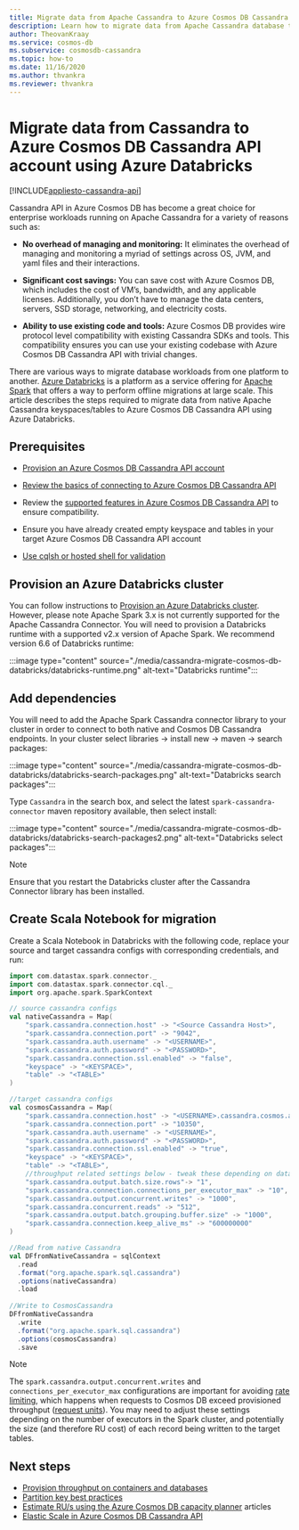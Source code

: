 ```yaml
---
title: Migrate data from Apache Cassandra to Azure Cosmos DB Cassandra API using Databricks (Spark)
description: Learn how to migrate data from Apache Cassandra database to Azure Cosmos DB Cassandra API using Azure Databricks and Spark. 
author: TheovanKraay
ms.service: cosmos-db
ms.subservice: cosmosdb-cassandra
ms.topic: how-to
ms.date: 11/16/2020
ms.author: thvankra
ms.reviewer: thvankra
---
```


# Migrate data from Cassandra to Azure Cosmos DB Cassandra API account using Azure Databricks
[!INCLUDE[appliesto-cassandra-api](includes/appliesto-cassandra-api.md)]

Cassandra API in Azure Cosmos DB has become a great choice for enterprise workloads running on Apache Cassandra for a variety of reasons such as: 

* **No overhead of managing and monitoring:** It eliminates the overhead of managing and monitoring a myriad of settings across OS, JVM, and yaml files and their interactions.

* **Significant cost savings:** You can save cost with Azure Cosmos DB, which includes the cost of VM’s, bandwidth, and any applicable licenses. Additionally, you don’t have to manage the data centers, servers, SSD storage, networking, and electricity costs. 

* **Ability to use existing code and tools:** Azure Cosmos DB provides wire protocol level compatibility with existing Cassandra SDKs and tools. This compatibility ensures you can use your existing codebase with Azure Cosmos DB Cassandra API with trivial changes.

There are various ways to migrate database workloads from one platform to another. [Azure Databricks](https://azure.microsoft.com/services/databricks/#overview) is a platform as a service offering for [Apache Spark](https://spark.apache.org/) that offers a way to perform offline migrations at large scale. This article describes the steps required to migrate data from native Apache Cassandra keyspaces/tables to Azure Cosmos DB Cassandra API using Azure Databricks.

## Prerequisites

* [Provision an Azure Cosmos DB Cassandra API account](create-cassandra-dotnet.md#create-a-database-account)

* [Review the basics of connecting to Azure Cosmos DB Cassandra API](cassandra-spark-generic.md)

* Review the [supported features in Azure Cosmos DB Cassandra API](cassandra-support.md) to ensure compatibility.

* Ensure you have already created empty keyspace and tables in your target Azure Cosmos DB Cassandra API account

* [Use cqlsh or hosted shell for validation](cassandra-support.md#hosted-cql-shell-preview)

## Provision an Azure Databricks cluster

You can follow instructions to [Provision an Azure Databricks cluster](/azure/databricks/scenarios/quickstart-create-databricks-workspace-portal). However, please note Apache Spark 3.x is not currently supported for the Apache Cassandra Connector. You will need to provision a Databricks runtime with a supported v2.x version of Apache Spark. We recommend version 6.6 of Databricks runtime:

   :::image type="content" source="./media/cassandra-migrate-cosmos-db-databricks/databricks-runtime.png" alt-text="Databricks runtime":::


## Add dependencies

You will need to add the Apache Spark Cassandra connector library to your cluster in order to connect to both native and Cosmos DB Cassandra endpoints. In your cluster select libraries -> install new -> maven -> search packages:

   :::image type="content" source="./media/cassandra-migrate-cosmos-db-databricks/databricks-search-packages.png" alt-text="Databricks search packages":::

Type `Cassandra` in the search box, and select the latest `spark-cassandra-connector` maven repository available, then select install:

   :::image type="content" source="./media/cassandra-migrate-cosmos-db-databricks/databricks-search-packages2.png" alt-text="Databricks select packages":::

> [!NOTE]
> Ensure that you restart the Databricks cluster after the Cassandra Connector library has been installed.

## Create Scala Notebook for migration

Create a Scala Notebook in Databricks with the following code, replace your source and target cassandra configs with corresponding credentials, and run:

```scala
import com.datastax.spark.connector._
import com.datastax.spark.connector.cql._
import org.apache.spark.SparkContext

// source cassandra configs
val nativeCassandra = Map( 
    "spark.cassandra.connection.host" -> "<Source Cassandra Host>",
    "spark.cassandra.connection.port" -> "9042",
    "spark.cassandra.auth.username" -> "<USERNAME>",
    "spark.cassandra.auth.password" -> "<PASSWORD>",
    "spark.cassandra.connection.ssl.enabled" -> "false",
    "keyspace" -> "<KEYSPACE>",
    "table" -> "<TABLE>"
)

//target cassandra configs
val cosmosCassandra = Map( 
    "spark.cassandra.connection.host" -> "<USERNAME>.cassandra.cosmos.azure.com",
    "spark.cassandra.connection.port" -> "10350",
    "spark.cassandra.auth.username" -> "<USERNAME>",
    "spark.cassandra.auth.password" -> "<PASSWORD>",
    "spark.cassandra.connection.ssl.enabled" -> "true",
    "keyspace" -> "<KEYSPACE>",
    "table" -> "<TABLE>",
    //throughput related settings below - tweak these depending on data volumes. 
    "spark.cassandra.output.batch.size.rows"-> "1",
    "spark.cassandra.connection.connections_per_executor_max" -> "10",
    "spark.cassandra.output.concurrent.writes" -> "1000",
    "spark.cassandra.concurrent.reads" -> "512",
    "spark.cassandra.output.batch.grouping.buffer.size" -> "1000",
    "spark.cassandra.connection.keep_alive_ms" -> "600000000"
)

//Read from native Cassandra
val DFfromNativeCassandra = sqlContext
  .read
  .format("org.apache.spark.sql.cassandra")
  .options(nativeCassandra)
  .load
  
//Write to CosmosCassandra
DFfromNativeCassandra
  .write
  .format("org.apache.spark.sql.cassandra")
  .options(cosmosCassandra)
  .save
```

> [!NOTE]
> The `spark.cassandra.output.concurrent.writes` and `connections_per_executor_max` configurations are important for avoiding [rate limiting](https://docs.microsoft.com/samples/azure-samples/azure-cosmos-cassandra-java-retry-sample/azure-cosmos-db-cassandra-java-retry-sample/), which happens when requests to Cosmos DB exceed provisioned throughput ([request units](https://docs.microsoft.com/azure/cosmos-db/request-units)). You may need to adjust these settings depending on the number of executors in the Spark cluster, and potentially the size (and therefore RU cost) of each record being written to the target tables.

## Next steps

* [Provision throughput on containers and databases](set-throughput.md) 
* [Partition key best practices](partitioning-overview.md#choose-partitionkey)
* [Estimate RU/s using the Azure Cosmos DB capacity planner](estimate-ru-with-capacity-planner.md) articles
* [Elastic Scale in Azure Cosmos DB Cassandra API](manage-scale-cassandra.md)
